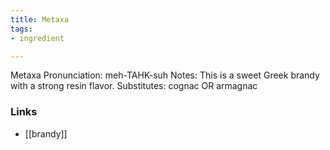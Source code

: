 ```yaml
---
title: Metaxa
tags:
- ingredient

---
```

Metaxa Pronunciation: meh-TAHK-suh Notes: This is a sweet Greek brandy with a strong resin flavor. Substitutes: cognac OR armagnac

### Links

* [[brandy]]
